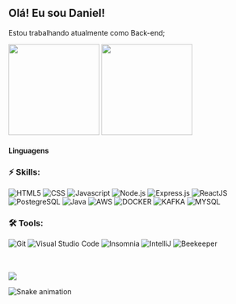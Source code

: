 ## Olá! Eu sou Daniel! 

Estou trabalhando atualmente como Back-end;
 <div>
  <img height="180em" src="https://github-readme-stats.vercel.app/api?username=smarticogit&show_icons=true&theme=dracula&include_all_commits=true&count_private=true"/>
  <img height="180em" src="https://github-readme-stats.vercel.app/api/top-langs/?username=smarticogit&layout=compact&langs_count=16&theme=dracula"/>
</div>
<div style="display: inline_block">
  <h4>Linguagens</h4>
<h3>⚡ Skills:</h3>
<p>
<img alt="HTML5" src="https://img.shields.io/badge/HTML5-E34F26?style=for-the-badge&logo=html5&logoColor=white" />
<img alt="CSS" src="https://img.shields.io/badge/CSS3-1572B6?style=for-the-badge&logo=css3&logoColor=white" />
<img alt="Javascript" src="https://img.shields.io/badge/JavaScript-323330?style=for-the-badge&logo=javascript&logoColor=F7DF1E" />
<img alt="Node.js" src="https://img.shields.io/badge/Node.js-339933?style=for-the-badge&logo=nodedotjs&logoColor=white" />
<img alt="Express.js" src="https://img.shields.io/badge/Express.js-000000?style=for-the-badge&logo=express&logoColor=white" />
<img alt="ReactJS" src="https://img.shields.io/badge/React-20232A?style=for-the-badge&logo=react&logoColor=61DAFB" />
<img alt="PostegreSQL" src="https://img.shields.io/badge/PostgreSQL-316192?style=for-the-badge&logo=postgresql&logoColor=white" />
<img alt="Java" src="https://img.shields.io/badge/Java-E34F80?style=for-the-badge&logo=java&logoColor=white" />
<img alt="AWS" src="https://img.shields.io/badge/Aws-349963?style=for-the-badge&logo=aws&logoColor=white" />
<img alt="DOCKER" src="https://img.shields.io/badge/Docker-143963?style=for-the-badge&logo=docker&logoColor=white" />
<img alt="KAFKA" src="https://img.shields.io/badge/Kafka-145063?style=for-the-badge&logo=kafka&logoColor=white" />
<img alt="MYSQL" src="https://img.shields.io/badge/Mysql-145983?style=for-the-badge&logo=mysql&logoColor=white" />
 
</p>

<h3>🛠️ Tools:</h3>
<p>
  <img alt="Git" src="https://img.shields.io/badge/Git-F05032?style=for-the-badge&logo=git&logoColor=white" />
  <img alt="Visual Studio Code" src="https://img.shields.io/badge/Visual_Studio_Code-0078D4?style=for-the-badge&logo=visual%20studio%20code&logoColor=white" />
  <img alt="Insomnia" src="https://img.shields.io/badge/Insomnia-5849be?style=for-the-badge&logo=Insomnia&logoColor=white" />
  <img alt="IntelliJ" src="https://img.shields.io/badge/Intellij-204910?style=for-the-badge&logo=intellij&logoColor=white" />
  <img alt="Beekeeper" src="https://img.shields.io/badge/Beekeeper-204920?style=for-the-badge&logo=beekeeper&logoColor=white" />
</p>
</div>
 <br>
<div style="display: inline-block"><br> 
  <a href="https://www.linkedin.com/in/danielsilveiradev" target="_blank"><img src="https://img.shields.io/badge/-LinkedIn-%230077B5?style=for-the-badge&logo=linkedin&logoColor=white" target="_blank"></a> 
 
  ![Snake animation](https://github.com/smarticogit/smarticogit/blob/master/.github/workflows/main.yml)




